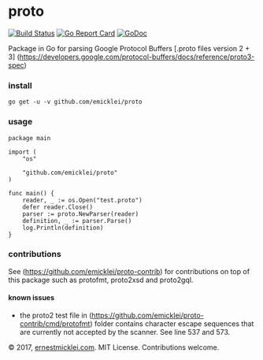# proto

[![Build Status](https://travis-ci.org/emicklei/proto.png)](https://travis-ci.org/emicklei/proto)
[![Go Report Card](https://goreportcard.com/badge/github.com/emicklei/proto)](https://goreportcard.com/report/github.com/emicklei/proto)
[![GoDoc](https://godoc.org/github.com/emicklei/proto?status.svg)](https://godoc.org/github.com/emicklei/proto)

Package in Go for parsing Google Protocol Buffers [.proto files version 2 + 3] (https://developers.google.com/protocol-buffers/docs/reference/proto3-spec)

### install

    go get -u -v github.com/emicklei/proto

### usage

	package main

	import (
		"os"

		"github.com/emicklei/proto"
	)

	func main() {
		reader, _ := os.Open("test.proto")
		defer reader.Close()
		parser := proto.NewParser(reader)
		definition, _ := parser.Parse()
		log.Println(definition)
	}

### contributions

See (https://github.com/emicklei/proto-contrib) for contributions on top of this package such as protofmt, proto2xsd and proto2gql.

#### known issues

- the proto2 test file in (https://github.com/emicklei/proto-contrib/cmd/protofmt) folder contains character escape sequences that are currently not accepted by the scanner. See line 537 and 573.

© 2017, [ernestmicklei.com](http://ernestmicklei.com).  MIT License. Contributions welcome.